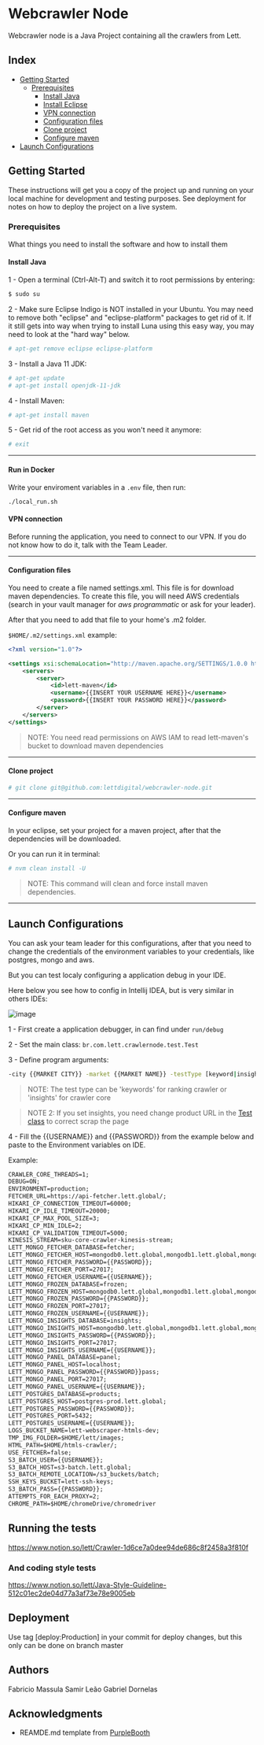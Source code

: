 # Webcrawler Node 

Webcrawler node is a Java Project containing all the crawlers from Lett.

## Index
- [Getting Started](#getting-started)
    - [Prerequisites](#prerequisites)
        - [Install Java](#install-java)
        - [Install Eclipse](#install-eclipse)
        - [VPN connection](#vpn-connection)
        - [Configuration files](#configuration-files)
        - [Clone project](#clone-project)
        - [Configure maven](#configure-maven)
- [Launch Configurations](#launch-configurations)

## Getting Started

These instructions will get you a copy of the project up and running on your local machine for development and testing purposes. See deployment for notes on how to deploy the project on a live system.

### Prerequisites

What things you need to install the software and how to install them

#### Install Java
1 - Open a terminal (Ctrl-Alt-T) and switch it to root permissions by entering:

```bash
$ sudo su
```

2 - Make sure Eclipse Indigo is NOT installed in your Ubuntu. You may need to remove both "eclipse" and "eclipse-platform" packages to get rid of it. If it still gets into way when trying to install Luna using this easy way, you may need to look at the "hard way" below.

```bash
# apt-get remove eclipse eclipse-platform
```

3 - Install a Java 11 JDK:

```bash
# apt-get update
# apt-get install openjdk-11-jdk
```

4 - Install Maven:

```bash
# apt-get install maven
```

5 - Get rid of the root access as you won't need it anymore:

```bash
# exit
```

---

#### Run in Docker
Write your enviroment variables in a `.env` file, then run:
```shell
./local_run.sh
```

#### VPN connection

Before running the application, you need to connect to our VPN. If you do not know how to do it, talk with the Team Leader.

---
#### Configuration files

You need to create a file named settings.xml. This file is for download maven dependencies.
To create this file, you will need AWS credentials (search in your vault manager for _aws programmatic_ or ask for your leader).

After that you need to add that file to your home's .m2 folder.

`$HOME/.m2/settings.xml` example:

```xml
<?xml version="1.0"?>

<settings xsi:schemaLocation="http://maven.apache.org/SETTINGS/1.0.0 http://maven.apache.org/xsd/settings-1.0.0.xsd" xmlns:xsi="http://www.w3.org/2001/XMLSchema-instance" xmlns="http://maven.apache.org/SETTINGS/1.0.0">
    <servers>
        <server>
            <id>lett-maven</id>
            <username>{{INSERT YOUR USERNAME HERE}}</username>
            <password>{{INSERT YOUR PASSWORD HERE}}</password>
        </server>
    </servers>
</settings>
```
> NOTE: You need read permissions on AWS IAM to read lett-maven's bucket to download maven dependencies

---
#### Clone project

```bash
# git clone git@github.com:lettdigital/webcrawler-node.git
```

---
#### Configure maven

In your eclipse, set your project for a maven project, after that the dependencies will be downloaded.

Or you can run it in terminal:
```bash
# nvm clean install -U
```
> NOTE: This command will clean and force install maven dependencies.


---
## Launch Configurations

You can ask your team leader for this configurations, after that you need to change the credentials
of the environment variables to your credentials, like postgres, mongo and aws.

But you can test localy configuring a application debug in your IDE.

Here below you see how to config in Intellij IDEA, but is very similar in others IDEs:

![image](https://user-images.githubusercontent.com/12951402/96016770-869ad080-0e1f-11eb-9e61-efddcf04fb41.png)

1 - First create a application debugger, in can find under `run/debug`

2 - Set the main class: `br.com.lett.crawlernode.test.Test`

3 - Define program arguments:
```bash
-city {{MARKET CITY}} -market {{MARKET NAME}} -testType [keyword|insights]
```
> NOTE: The test type can be 'keywords' for ranking crawler or 'insights' for crawler core

> NOTE 2: If you set insights, you need change product URL in the [Test class](https://github.com/lettdigital/webcrawler-node/blob/master/src/java/br/com/lett/crawlernode/test/Test.java#L105) to correct scrap the page

4 - Fill the {{USERNAME}} and {{PASSWORD}} from the example below and paste to the Environment variables on IDE.

Example:
```txt
CRAWLER_CORE_THREADS=1;
DEBUG=ON;
ENVIRONMENT=production;
FETCHER_URL=https://api-fetcher.lett.global/;
HIKARI_CP_CONNECTION_TIMEOUT=60000;
HIKARI_CP_IDLE_TIMEOUT=20000;
HIKARI_CP_MAX_POOL_SIZE=3;
HIKARI_CP_MIN_IDLE=2;
HIKARI_CP_VALIDATION_TIMEOUT=5000;
KINESIS_STREAM=sku-core-crawler-kinesis-stream;
LETT_MONGO_FETCHER_DATABASE=fetcher;
LETT_MONGO_FETCHER_HOST=mongodb0.lett.global,mongodb1.lett.global,mongodb2.lett.global;
LETT_MONGO_FETCHER_PASSWORD={{PASSWORD}};
LETT_MONGO_FETCHER_PORT=27017;
LETT_MONGO_FETCHER_USERNAME={{USERNAME}};
LETT_MONGO_FROZEN_DATABASE=frozen;
LETT_MONGO_FROZEN_HOST=mongodb0.lett.global,mongodb1.lett.global,mongodb2.lett.global;
LETT_MONGO_FROZEN_PASSWORD={{PASSWORD}};
LETT_MONGO_FROZEN_PORT=27017;
LETT_MONGO_FROZEN_USERNAME={{USERNAME}};
LETT_MONGO_INSIGHTS_DATABASE=insights;
LETT_MONGO_INSIGHTS_HOST=mongodb0.lett.global,mongodb1.lett.global,mongodb2.lett.global;
LETT_MONGO_INSIGHTS_PASSWORD={{PASSWORD}};
LETT_MONGO_INSIGHTS_PORT=27017;
LETT_MONGO_INSIGHTS_USERNAME={{USERNAME}};
LETT_MONGO_PANEL_DATABASE=panel;
LETT_MONGO_PANEL_HOST=localhost;
LETT_MONGO_PANEL_PASSWORD={{PASSWORD}}pass;
LETT_MONGO_PANEL_PORT=27017;
LETT_MONGO_PANEL_USERNAME={{USERNAME}};
LETT_POSTGRES_DATABASE=products;
LETT_POSTGRES_HOST=postgres-prod.lett.global;
LETT_POSTGRES_PASSWORD={{PASSWORD}};
LETT_POSTGRES_PORT=5432;
LETT_POSTGRES_USERNAME={{USERNAME}};
LOGS_BUCKET_NAME=lett-webscraper-htmls-dev;
TMP_IMG_FOLDER=$HOME/lett/images;
HTML_PATH=$HOME/htmls-crawler/;
USE_FETCHER=false;
S3_BATCH_USER={{USERNAME}};
S3_BATCH_HOST=s3-batch.lett.global;
S3_BATCH_REMOTE_LOCATION=/s3_buckets/batch;
SSH_KEYS_BUCKET=lett-ssh-keys;
S3_BATCH_PASS={{PASSWORD}};
ATTEMPTS_FOR_EACH_PROXY=2;
CHROME_PATH=$HOME/chromeDrive/chromedriver
```

## Running the tests

https://www.notion.so/lett/Crawler-1d6ce7a0dee94de686c8f2458a3f810f


### And coding style tests

https://www.notion.so/lett/Java-Style-Guideline-512c01ec2de04d77a3af73e78e9005eb

## Deployment

Use tag [deploy:Production] in your commit for deploy changes, but this only can be done on branch master

## Authors

Fabricio Massula
Samir Leão
Gabriel Dornelas

## Acknowledgments

* REAMDE.md template from [PurpleBooth](https://gist.githubusercontent.com/PurpleBooth/109311bb0361f32d87a2/raw/8254b53ab8dcb18afc64287aaddd9e5b6059f880/README-Template.md)
